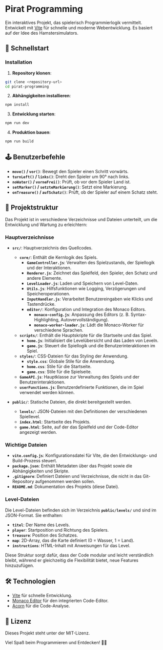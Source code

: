 # Pirat Programming

Ein interaktives Projekt, das spielerisch Programmierlogik vermittelt. Entwickelt mit [Vite](https://vitejs.dev/) für schnelle und moderne Webentwicklung. Es basiert auf der Idee des Hamstersimulators.

## 🚀 Schnellstart

### Installation

1. **Repository klonen**:

```sh
git clone <repository-url>
cd pirat-programming
```

2. **Abhängigkeiten installieren**:

```sh
npm install
```

3. **Entwicklung starten**:

```sh
npm run dev
```

4. **Produktion bauen**:

```sh
npm run build
```

## 🕹️ Benutzerbefehle

- **`move()` / `vor()`**: Bewegt den Spieler einen Schritt vorwärts.
- **`turnLeft()` / `links()`**: Dreht den Spieler um 90° nach links.
- **`noWater()` / `vorneFrei()`**: Prüft, ob vor dem Spieler Land ist.
- **`setMarker()` / `setzteMarkierung()`**: Setzt eine Markierung.
- **`onTreasure()` / `aufSchatz()`**: Prüft, ob der Spieler auf einem Schatz steht.

## 📂 Projektstruktur

Das Projekt ist in verschiedene Verzeichnisse und Dateien unterteilt, um die Entwicklung und Wartung zu erleichtern:

### Hauptverzeichnisse

- **`src/`**: Hauptverzeichnis des Quellcodes.

  - **`core/`**: Enthält die Kernlogik des Spiels.
    - **`GameController.js`**: Verwalten des Spielzustands, der Spiellogik und der Interaktionen.
    - **`Renderer.js`**: Zeichnet das Spielfeld, den Spieler, den Schatz und andere Elemente.
    - **`LevelLoader.js`**: Laden und Speichern von Level-Daten.
    - **`Utils.js`**: Hilfsfunktionen wie Logging, Verzögerungen und Speicheroperationen.
    - **`InputHandler.js`**: Verarbeitet Benutzereingaben wie Klicks und Tastendrücke.
    - **`editor/`**: Konfiguration und Integration des Monaco Editors.
      - **`monaco-config.js`**: Anpassung des Editors (z. B. Syntax-Highlighting, Autovervollständigung).
      - **`monaco-worker-loader.js`**: Lädt die Monaco-Worker für verschiedene Sprachen.
  - **`scripts/`**: Enthält die Hauptskripte für die Startseite und das Spiel.
    - **`home.js`**: Initialisiert die Levelübersicht und das Laden von Leveln.
    - **`game.js`**: Steuert die Spiellogik und die Benutzerinteraktionen im Spiel.
  - **`styles/`**: CSS-Dateien für das Styling der Anwendung.
    - **`style.css`**: Globale Stile für die Anwendung.
    - **`home.css`**: Stile für die Startseite.
    - **`game.css`**: Stile für die Spielseite.
  - **`GameAPI.js`**: Hauptklasse zur Verwaltung des Spiels und der Benutzerinteraktionen.
  - **`userFunctions.js`**: Benutzerdefinierte Funktionen, die im Spiel verwendet werden können.

- **`public/`**: Statische Dateien, die direkt bereitgestellt werden.
  - **`levels/`**: JSON-Dateien mit den Definitionen der verschiedenen Spiellevel.
  - **`index.html`**: Startseite des Projekts.
  - **`game.html`**: Seite, auf der das Spielfeld und der Code-Editor angezeigt werden.

### Wichtige Dateien

- **`vite.config.js`**: Konfigurationsdatei für Vite, die den Entwicklungs- und Build-Prozess steuert.
- **`package.json`**: Enthält Metadaten über das Projekt sowie die Abhängigkeiten und Skripte.
- **`.gitignore`**: Definiert Dateien und Verzeichnisse, die nicht in das Git-Repository aufgenommen werden sollen.
- **`README.md`**: Dokumentation des Projekts (diese Datei).

### Level-Dateien

Die Level-Dateien befinden sich im Verzeichnis **`public/levels/`** und sind im JSON-Format. Sie enthalten:

- **`titel`**: Der Name des Levels.
- **`player`**: Startposition und Richtung des Spielers.
- **`treasure`**: Position des Schatzes.
- **`map`**: 2D-Array, das die Karte definiert (0 = Wasser, 1 = Land).
- **`instructions`**: HTML-Inhalt mit Anweisungen für das Level.

Diese Struktur sorgt dafür, dass der Code modular und leicht verständlich bleibt, während er gleichzeitig die Flexibilität bietet, neue Features hinzuzufügen.

## 🛠️ Technologien

- [Vite](https://vitejs.dev/) für schnelle Entwicklung.
- [Monaco Editor](https://microsoft.github.io/monaco-editor/) für den integrierten Code-Editor.
- [Acorn](https://github.com/acornjs/acorn) für die Code-Analyse.

## 📜 Lizenz

Dieses Projekt steht unter der MIT-Lizenz.

Viel Spaß beim Programmieren und Entdecken! 🏴‍☠️
